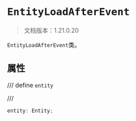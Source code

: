 # `EntityLoadAfterEvent`

> 文档版本：1.21.0.20

`EntityLoadAfterEvent`类。

## 属性

/// define
`entity`


///

```js
entity: Entity;
```

